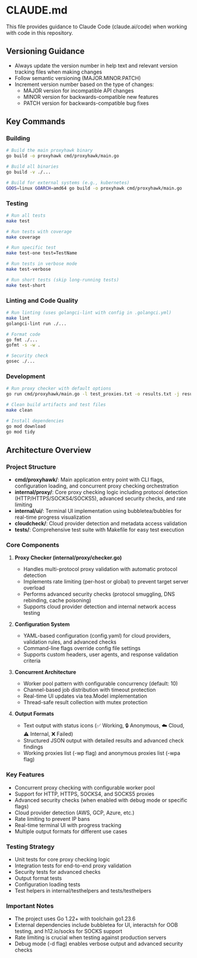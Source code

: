 # CLAUDE.md

This file provides guidance to Claude Code (claude.ai/code) when working with code in this repository.

## Versioning Guidance
- Always update the version number in help text and relevant version tracking files when making changes
- Follow semantic versioning (MAJOR.MINOR.PATCH)
- Increment version number based on the type of changes:
  * MAJOR version for incompatible API changes
  * MINOR version for backwards-compatible new features
  * PATCH version for backwards-compatible bug fixes

## Key Commands

### Building
```bash
# Build the main proxyhawk binary
go build -o proxyhawk cmd/proxyhawk/main.go

# Build all binaries
go build -v ./...

# Build for external systems (e.g., kubernetes)
GOOS=linux GOARCH=amd64 go build -o proxyhawk cmd/proxyhawk/main.go
```

### Testing
```bash
# Run all tests
make test

# Run tests with coverage
make coverage

# Run specific test
make test-one test=TestName

# Run tests in verbose mode
make test-verbose

# Run short tests (skip long-running tests)
make test-short
```

### Linting and Code Quality
```bash
# Run linting (uses golangci-lint with config in .golangci.yml)
make lint
golangci-lint run ./...

# Format code
go fmt ./...
gofmt -s -w .

# Security check
gosec ./...
```

### Development
```bash
# Run proxy checker with default options
go run cmd/proxyhawk/main.go -l test_proxies.txt -o results.txt -j results.json -d

# Clean build artifacts and test files
make clean

# Install dependencies
go mod download
go mod tidy
```

## Architecture Overview

### Project Structure
- **cmd/proxyhawk/**: Main application entry point with CLI flags, configuration loading, and concurrent proxy checking orchestration
- **internal/proxy/**: Core proxy checking logic including protocol detection (HTTP/HTTPS/SOCKS4/SOCKS5), advanced security checks, and rate limiting
- **internal/ui/**: Terminal UI implementation using bubbletea/bubbles for real-time progress visualization
- **cloudcheck/**: Cloud provider detection and metadata access validation
- **tests/**: Comprehensive test suite with Makefile for easy test execution

### Core Components

1. **Proxy Checker (internal/proxy/checker.go)**
   - Handles multi-protocol proxy validation with automatic protocol detection
   - Implements rate limiting (per-host or global) to prevent target server overload
   - Performs advanced security checks (protocol smuggling, DNS rebinding, cache poisoning)
   - Supports cloud provider detection and internal network access testing

2. **Configuration System**
   - YAML-based configuration (config.yaml) for cloud providers, validation rules, and advanced checks
   - Command-line flags override config file settings
   - Supports custom headers, user agents, and response validation criteria

3. **Concurrent Architecture**
   - Worker pool pattern with configurable concurrency (default: 10)
   - Channel-based job distribution with timeout protection
   - Real-time UI updates via tea.Model implementation
   - Thread-safe result collection with mutex protection

4. **Output Formats**
   - Text output with status icons (✅ Working, 🔒 Anonymous, ☁️ Cloud, ⚠️ Internal, ❌ Failed)
   - Structured JSON output with detailed results and advanced check findings
   - Working proxies list (-wp flag) and anonymous proxies list (-wpa flag)

### Key Features
- Concurrent proxy checking with configurable worker pool
- Support for HTTP, HTTPS, SOCKS4, and SOCKS5 proxies
- Advanced security checks (when enabled with debug mode or specific flags)
- Cloud provider detection (AWS, GCP, Azure, etc.)
- Rate limiting to prevent IP bans
- Real-time terminal UI with progress tracking
- Multiple output formats for different use cases

### Testing Strategy
- Unit tests for core proxy checking logic
- Integration tests for end-to-end proxy validation
- Security tests for advanced checks
- Output format tests
- Configuration loading tests
- Test helpers in internal/testhelpers and tests/testhelpers

### Important Notes
- The project uses Go 1.22+ with toolchain go1.23.6
- External dependencies include bubbletea for UI, interactsh for OOB testing, and h12.io/socks for SOCKS support
- Rate limiting is crucial when testing against production servers
- Debug mode (-d flag) enables verbose output and advanced security checks